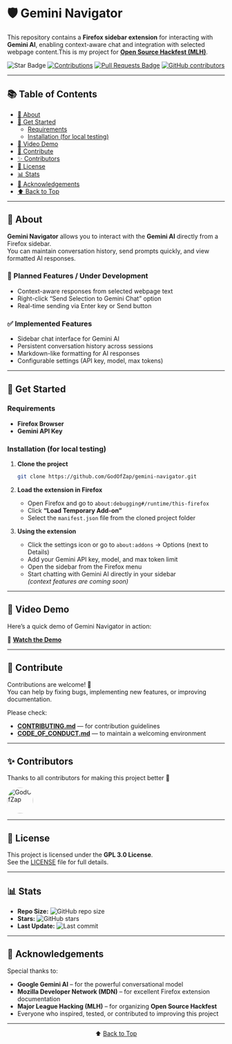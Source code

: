 <a id="readme-top"></a>

# 🛡️ Gemini Navigator

This repository contains a **Firefox sidebar extension** for interacting with **Gemini AI**, enabling context-aware chat and integration with selected webpage content.This is my project for **[Open Source Hackfest (MLH)](https://events.mlh.io/events/12808)**.

<div align="center">

<img src="https://img.shields.io/static/v1?label=%F0%9F%8C%9F&message=If%20Useful&style=flat&color=BC4E99" alt="Star Badge"/>
<a href="https://github.com/GodOfZap"><img src="https://img.shields.io/badge/Contributions-welcome-violet.svg?style=flat&logo=git" alt="Contributions" /></a>
<a href="https://github.com/GodOfZap/gemini-navigator/pulls"><img src="https://img.shields.io/github/issues-pr/GodOfZap/gemini-navigator" alt="Pull Requests Badge"/></a>
<a href="https://github.com/GodOfZap/gemini-navigator/graphs/contributors"><img alt="GitHub contributors" src="https://img.shields.io/github/contributors/GodOfZap/gemini-navigator?color=2b9348"></a>

</div>

---

## 📚 Table of Contents

- [📝 About](#-about)
- [🚀 Get Started](#-get-started)
  - [Requirements](#requirements)
  - [Installation (for local testing)](#installation-for-local-testing)
- [🎥 Video Demo](#-video-demo)
- [🤝 Contribute](#-contribute)
- [✨ Contributors](#-contributors)
- [📄 License](#-license)
- [📊 Stats](#-stats)
- [🙏 Acknowledgements](#-acknowledgements)
- [⬆️ Back to Top](#readme-top)

---

## 📝 About

**Gemini Navigator** allows you to interact with the **Gemini AI** directly from a Firefox sidebar.  
You can maintain conversation history, send prompts quickly, and view formatted AI responses.

### 🧠 Planned Features / Under Development
- Context-aware responses from selected webpage text  
- Right-click “Send Selection to Gemini Chat” option  
- Real-time sending via Enter key or Send button  

### ✅ Implemented Features
- Sidebar chat interface for Gemini AI  
- Persistent conversation history across sessions  
- Markdown-like formatting for AI responses  
- Configurable settings (API key, model, max tokens)

---

## 🚀 Get Started

### Requirements
- **Firefox Browser**  
- **Gemini API Key**

### Installation (for local testing)

1. **Clone the project**
    ```bash
    git clone https://github.com/GodOfZap/gemini-navigator.git
    ```

2. **Load the extension in Firefox**
    - Open Firefox and go to `about:debugging#/runtime/this-firefox`
    - Click **“Load Temporary Add-on”**
    - Select the `manifest.json` file from the cloned project folder

3. **Using the extension**
    - Click the settings icon or go to `about:addons` → Options (next to Details)
    - Add your Gemini API key, model, and max token limit  
    - Open the sidebar from the Firefox menu  
    - Start chatting with Gemini AI directly in your sidebar  
      *(context features are coming soon)*

---

## 🎥 Video Demo

Here’s a quick demo of Gemini Navigator in action:

🔗 **[Watch the Demo](https://github.com/user-attachments/assets/5bfafd33-8a5f-40aa-8ecb-595b95df6b81)**

---

## 🤝 Contribute

Contributions are welcome! 🎉  
You can help by fixing bugs, implementing new features, or improving documentation.

Please check:
- **[CONTRIBUTING.md](CONTRIBUTING.md)** — for contribution guidelines  
- **[CODE_OF_CONDUCT.md](CODE_OF_CONDUCT.md)** — to maintain a welcoming environment

---

## ✨ Contributors

Thanks to all contributors for making this project better 💜

<!-- CONTRIBUTORS:START -->
<a href="https://github.com/GodOfZap">
  <img src="https://avatars.githubusercontent.com/u/104364679?v=4" width="60" height="60" alt="GodOfZap" style="border-radius: 50%;" />
</a>
<!-- CONTRIBUTORS:END -->

---

## 📄 License

This project is licensed under the **GPL 3.0 License**.  
See the [LICENSE](LICENSE) file for full details.

---

## 📊 Stats

- **Repo Size:** ![GitHub repo size](https://img.shields.io/github/repo-size/GodOfZap/gemini-navigator)
- **Stars:** ![GitHub stars](https://img.shields.io/github/stars/GodOfZap/gemini-navigator)
- **Last Update:** ![Last commit](https://img.shields.io/github/last-commit/GodOfZap/gemini-navigator)

---

## 🙏 Acknowledgements

Special thanks to:

- **Google Gemini AI** – for the powerful conversational model  
- **Mozilla Developer Network (MDN)** – for excellent Firefox extension documentation  
- **Major League Hacking (MLH)** – for organizing **Open Source Hackfest**  
- Everyone who inspired, tested, or contributed to improving this project  

---

<p align="center">⬆️ <a href="#readme-top">Back to Top</a></p>
